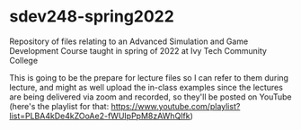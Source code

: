 # sdev248-spring2022
Repository of files relating to an Advanced Simulation and Game Development Course taught in spring of 2022 at Ivy Tech Community College


This is going to be the prepare for lecture files so I can refer to them during lecture, and might as well upload the in-class examples since the lectures are being delivered via zoom and recorded, so they'll be posted on YouTube (here's the playlist for that: https://www.youtube.com/playlist?list=PLBA4kDe4kZOoAe2-fWUIpPpM8zAWhQIfk)



